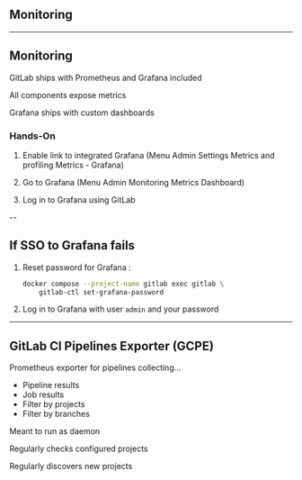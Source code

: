 <!-- .slide: id="gitlab_monitoring" class="vertical-center" -->

<i class="fa-duotone fa-monitor-waveform fa-8x fa-duotone-colors" style="float: right; color: grey;"></i>

## Monitoring

---

## Monitoring

<i class="fa-duotone fa-monitor-waveform fa-4x fa-duotone-colors" style="float: right;"></i>

GitLab ships with Prometheus and Grafana included [<i class="fa-solid fa-arrow-up-right-from-square"></i>](https://docs.gitlab.com/omnibus/settings/grafana.html)

All components expose metrics

Grafana ships with custom dashboards

### Hands-On

1. Enable link to integrated Grafana (Menu <i class="fa-regular fa-arrow-right"></i> Admin <i class="fa-regular fa-arrow-right"></i> Settings <i class="fa-regular fa-arrow-right"></i> Metrics and profiling <i class="fa-regular fa-arrow-right"></i> Metrics - Grafana)

1. Go to Grafana (Menu <i class="fa-regular fa-arrow-right"></i> Admin <i class="fa-regular fa-arrow-right"></i> Monitoring <i class="fa-regular fa-arrow-right"></i> Metrics Dashboard)

1. Log in to Grafana using GitLab

--

## If SSO to Grafana fails

1. Reset password for Grafana [<i class="fa-solid fa-arrow-up-right-from-square"></i>](https://docs.gitlab.com/omnibus/settings/grafana.html#resetting-the-admin-password):

    ```bash
    docker compose --project-name gitlab exec gitlab \
        gitlab-ctl set-grafana-password
    ```

1. Log in to Grafana with user `admin` and your password

---

## GitLab CI Pipelines Exporter (GCPE)

<i class="fa-duotone fa-hose fa-4x fa-duotone-colors" style="float: right;"></i>

Prometheus exporter for pipelines [<i class="fa-solid fa-arrow-up-right-from-square"></i>](https://github.com/mvisonneau/gitlab-ci-pipelines-exporter) collecting...

- Pipeline results
- Job results
- Filter by projects
- Filter by branches

Meant to run as daemon

Regularly checks configured projects

Regularly discovers new projects

